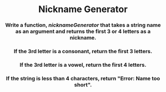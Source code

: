 <div align = "center">

# Nickname Generator

</div>

<div align = "center">

<h3>Write a function, <em>nicknameGenerator</em> that takes a string name as an argument and returns the first 3 or 4 letters as a nickname.</h3>

<h3>If the 3rd letter is a consonant, return the first 3 letters.</h3>

<h3>If the 3rd letter is a vowel, return the first 4 letters.</h3>

<h3>If the string is less than 4 characters, return "Error: Name too short".</h3>

</div>

